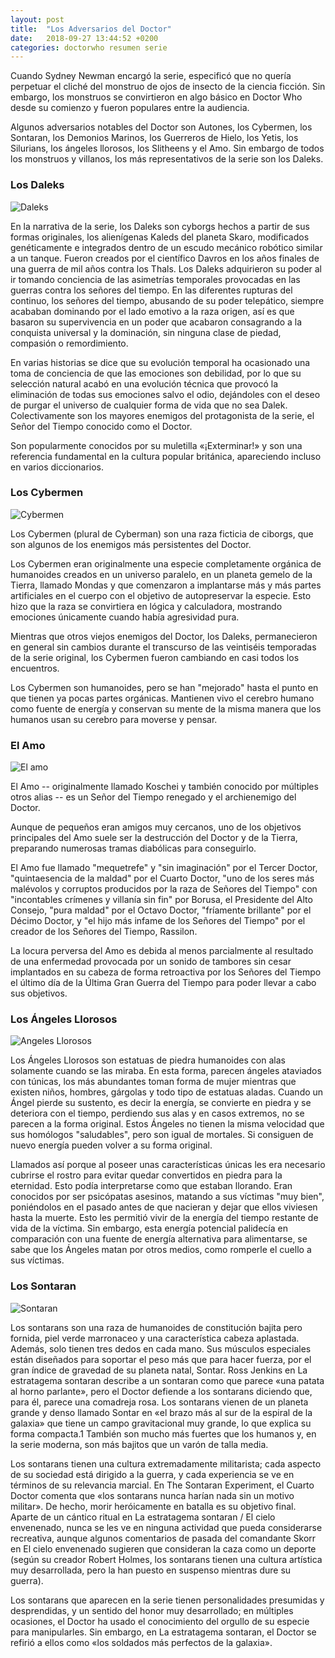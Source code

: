 ```yaml
---
layout: post
title:  "Los Adversarios del Doctor"
date:   2018-09-27 13:44:52 +0200
categories: doctorwho resumen serie
---
```


Cuando Sydney Newman encargó la serie, especificó que no quería perpetuar el cliché del monstruo de ojos de insecto de la ciencia ficción. Sin embargo, los monstruos se convirtieron en algo básico en Doctor Who desde su comienzo y fueron populares entre la audiencia.

Algunos adversarios notables del Doctor son Autones, los Cybermen, los Sontaran, los Demonios Marinos, los Guerreros de Hielo, los Yetis, los Silurians, los ángeles llorosos, los Slitheens y el Amo. Sin embargo de todos los monstruos y villanos, los más representativos de la serie son los Daleks.

### Los Daleks

![Daleks](https://ichef.bbci.co.uk/images/ic/640xn/p02wn0zt.jpg)

En la narrativa de la serie, los Daleks son cyborgs hechos a partir de sus formas originales, los alienígenas Kaleds del planeta Skaro, modificados genéticamente e integrados dentro de un escudo mecánico robótico similar a un tanque. Fueron creados por el científico Davros en los años finales de una guerra de mil años contra los Thals. Los Daleks adquirieron su poder al ir tomando conciencia de las asimetrías temporales provocadas en las guerras contra los señores del tiempo. En las diferentes rupturas del continuo, los señores del tiempo, abusando de su poder telepático, siempre acababan dominando por el lado emotivo a la raza origen, así es que basaron su supervivencia en un poder que acabaron consagrando a la conquista universal y la dominación, sin ninguna clase de piedad, compasión o remordimiento. 

En varias historias se dice que su evolución temporal ha ocasionado una toma de conciencia de que las emociones son debilidad, por lo que su selección natural acabó en una evolución técnica que provocó la eliminación de todas sus emociones salvo el odio, dejándoles con el deseo de purgar el universo de cualquier forma de vida que no sea Dalek. Colectivamente son los mayores enemigos del protagonista de la serie, el Señor del Tiempo conocido como el Doctor. 

Son popularmente conocidos por su muletilla «¡Exterminar!» y son una referencia fundamental en la cultura popular británica, apareciendo incluso en varios diccionarios. 

### Los Cybermen

![Cybermen](https://vignette.wikia.nocookie.net/tardis/images/1/1e/Cybermen_formation_Doomsday.jpg/revision/latest?cb=20131112004706)

Los Cybermen (plural de Cyberman) son una raza ficticia de ciborgs, que son algunos de los enemigos más persistentes del Doctor.

Los Cybermen eran originalmente una especie completamente orgánica de humanoides creados en un universo paralelo, en un planeta gemelo de la Tierra, llamado Mondas y que comenzaron a implantarse más y más partes artificiales en el cuerpo con el objetivo de autopreservar la especie. Esto hizo que la raza se convirtiera en lógica y calculadora, mostrando emociones únicamente cuando había agresividad pura.

Mientras que otros viejos enemigos del Doctor, los Daleks, permanecieron en general sin cambios durante el transcurso de las veintiséis temporadas de la serie original, los Cybermen fueron cambiando en casi todos los encuentros.

Los Cybermen son humanoides, pero se han "mejorado" hasta el punto en que tienen ya pocas partes orgánicas. Mantienen vivo el cerebro humano como fuente de energía y conservan su mente de la misma manera que los humanos usan su cerebro para moverse y pensar. 

### El Amo

![El amo](http://1.bp.blogspot.com/-Zbp1x9rBVtk/VLA4wec3iwI/AAAAAAAANcU/Vs9sGx8X3gU/s1600/doctor%2Bwho%2Bel%2Bamo%2Bhistoria.jpg)

El Amo -- originalmente llamado Koschei y también conocido por múltiples otros alias -- es un Señor del Tiempo renegado y el archienemigo del Doctor.

Aunque de pequeños eran amigos muy cercanos, uno de los objetivos principales del Amo suele ser la destrucción del Doctor y de la Tierra, preparando numerosas tramas diabólicas para conseguirlo.

El Amo fue llamado "mequetrefe" y "sin imaginación" por el Tercer Doctor, "quintaesencia de la maldad" por el Cuarto Doctor, "uno de los seres más malévolos y corruptos producidos por la raza de Señores del Tiempo" con "incontables crímenes y villanía sin fin" por Borusa, el Presidente del Alto Consejo, "pura maldad" por el Octavo Doctor, "fríamente brillante" por el Décimo Doctor, y "el hijo más infame de los Señores del Tiempo" por el creador de los Señores del Tiempo, Rassilon.

La locura perversa del Amo es debida al menos parcialmente al resultado de una enfermedad provocada por un sonido de tambores sin cesar implantados en su cabeza de forma retroactiva por los Señores del Tiempo el último día de la Última Gran Guerra del Tiempo para poder llevar a cabo sus objetivos. 

### Los Ángeles Llorosos

![Angeles Llorosos](https://vignette.wikia.nocookie.net/doctorwho/images/6/6a/Blink_main.jpg/revision/latest?cb=20140722105056&path-prefix=es)

Los Ángeles Llorosos son estatuas de piedra humanoides con alas solamente cuando se las miraba. En esta forma, parecen ángeles ataviados con túnicas, los más abundantes toman forma de mujer mientras que existen niños, hombres, gárgolas y todo tipo de estatuas aladas. Cuando un Ángel pierde su sustento, es decir la energía, se convierte en piedra y se deteriora con el tiempo, perdiendo sus alas y en casos extremos, no se parecen a la forma original. Estos Ángeles no tienen la misma velocidad que sus homólogos "saludables", pero son igual de mortales. Si consiguen de nuevo energía pueden volver a su forma original.

Llamados así porque al poseer unas características únicas les era necesario cubrirse el rostro para evitar quedar convertidos en piedra para la eternidad. Esto podía interpretarse como que estaban llorando. Eran conocidos por ser psicópatas asesinos, matando a sus víctimas "muy bien", poniéndolos en el pasado antes de que nacieran y dejar que ellos viviesen hasta la muerte. Esto les permitió vivir de la energía del tiempo restante de vida de la víctima. Sin embargo, esta energía potencial palidecía en comparación con una fuente de energía alternativa para alimentarse, se sabe que los Ángeles matan por otros medios, como romperle el cuello a sus víctimas. 

### Los Sontaran

![Sontaran](https://vignette.wikia.nocookie.net/doctorwho/images/f/fc/Sontarans-series-5.jpg/revision/latest/scale-to-width-down/1000?cb=20140921180948&path-prefix=es)

Los sontarans son una raza de humanoides de constitución bajita pero fornida, piel verde marronaceo y una característica cabeza aplastada. Además, solo tienen tres dedos en cada mano. Sus músculos especiales están diseñados para soportar el peso más que para hacer fuerza, por el gran índice de gravedad de su planeta natal, Sontar. Ross Jenkins en La estratagema sontaran describe a un sontaran como que parece «una patata al horno parlante», pero el Doctor defiende a los sontarans diciendo que, para él, parece una comadreja rosa. Los sontarans vienen de un planeta grande y denso llamado Sontar en «el brazo más al sur de la espiral de la galaxia» que tiene un campo gravitacional muy grande, lo que explica su forma compacta.1 También son mucho más fuertes que los humanos y, en la serie moderna, son más bajitos que un varón de talla media.

Los sontarans tienen una cultura extremadamente militarista; cada aspecto de su sociedad está dirigido a la guerra, y cada experiencia se ve en términos de su relevancia marcial. En The Sontaran Experiment, el Cuarto Doctor comenta que «los sontarans nunca harían nada sin un motivo militar». De hecho, morir heróicamente en batalla es su objetivo final. Aparte de un cántico ritual en La estratagema sontaran / El cielo envenenado, nunca se les ve en ninguna actividad que pueda considerarse recreativa, aunque algunos comentarios de pasada del comandante Skorr en El cielo envenenado sugieren que consideran la caza como un deporte (según su creador Robert Holmes, los sontarans tienen una cultura artística muy desarrollada, pero la han puesto en suspenso mientras dure su guerra).

Los sontarans que aparecen en la serie tienen personalidades presumidas y desprendidas, y un sentido del honor muy desarrollado; en múltiples ocasiones, el Doctor ha usado el conocimiento del orgullo de su especie para manipularles. Sin embargo, en La estratagema sontaran, el Doctor se refirió a ellos como «los soldados más perfectos de la galaxia».
